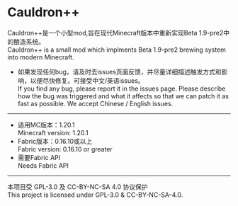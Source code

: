 <h1>Cauldron++</h1>

Cauldron++是一个小型mod,旨在现代Minecraft版本中重新实现Beta 1.9-pre2中的酿造系统。  
Cauldron++ is a small mod which implments Beta 1.9-pre2 brewing system into modern Minecraft.

* 如果发现任何bug，请及时去issues页面反馈，并尽量详细描述触发方式和影响，以便尽快修复。可接受中文/英语issues。  
If you find any bug, please report it in the issues page. Please describe how the bug was triggered and what it affects so that we can patch it as fast as possible. We accept Chinese / English issues.
<hr>

* 适用MC版本：1.20.1 <br>
Minecraft version: 1.20.1 <br>
* Fabric版本：0.16.10或以上 <br>
Fabric version: 0.16.10 or greater <br>
* 需要Fabric API <br>
Needs Fabric API
<hr>

本项目受 GPL-3.0 及 CC-BY-NC-SA 4.0 协议保护<br>
This project is licensed under GPL-3.0 & CC-BY-NC-SA-4.0.<br>
